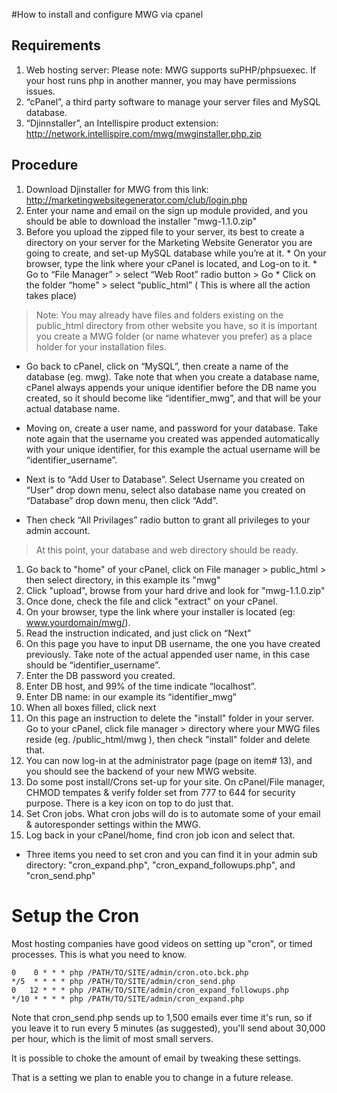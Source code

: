 #How to install and configure MWG via cpanel


## Requirements ##

  1. Web hosting server: Please note: MWG supports suPHP/phpsuexec. If your host runs php in another manner, you may have permissions issues.
  1. “cPanel”, a third party software to manage your server files and MySQL database.
  1. “Djinnstaller”, an Intellispire product extension: http://network.intellispire.com/mwg/mwginstaller.php.zip


## Procedure ##

  1. Download Djinstaller for MWG from this link: http://marketingwebsitegenerator.com/club/login.php
  1. Enter your name and email on the sign up module provided, and you should be able to download the installer "mwg-1.1.0.zip"
  1. Before you upload the zipped file to your server, its best to create a directory on your server for the Marketing Website Generator you are going to create, and set-up MySQL database while you’re at it.
    * On your browser, type the link where your cPanel is located, and Log-on to it.
    * Go to “File Manager” > select “Web Root” radio button > Go
    * Click on the folder “home” > select “public\_html” ( This is where all the action takes place)

> Note: You may already have files and folders existing on the public\_html directory from other website you have, so it is important you create a MWG folder (or name whatever you prefer) as a place holder for your installation files.

  * Go back to cPanel, click on “MySQL”, then create a name of the database (eg. mwg). Take note that when you create a database name, cPanel always appends your unique identifier before the DB name you created, so it should become like “identifier\_mwg”, and that will be your actual database name.

  * Moving on, create a user name, and password for your database. Take note again that the username you created was appended automatically with your unique identifier, for this example the actual username will be “identifier\_username”.

  * Next is to “Add User to Database”. Select Username you created on “User” drop down menu, select also database name you created on “Database” drop down menu, then click “Add”.

  * Then check “All Privilages” radio button to grant all privileges to your admin account.

> At this point, your database and web directory should be ready.

  1. Go back to "home" of your cPanel, click on File manager > public\_html > then select directory, in this example its "mwg"
  1. Click "upload", browse from your hard drive and look for "mwg-1.1.0.zip"
  1. Once done, check the file and click "extract" on your cPanel.
  1. On your browser, type the link where your installer is located (eg: www.yourdomain/mwg/).
  1. Read the instruction indicated, and just click on “Next"
  1. On this page you have to input DB username, the one you have created previously. Take note of the actual appended user name, in this case should be “identifier\_username”.
  1. Enter the DB password you created.
  1. Enter DB host, and 99% of the time indicate “localhost”.
  1. Enter DB name: in our example its “identifier\_mwg”
  1. When all boxes filled, click next
  1. On this page an instruction to delete the "install" folder in your server. Go to your cPanel, click file manager > directory where your MWG files reside (eg. /public\_html/mwg ), then check "install" folder and delete that.
  1. You can now log-in at the administrator page (page on item# 13), and you should see the backend of your new MWG website.
  1. Do some post install/Crons set-up for your site. On cPanel/File manager, CHMOD tempates & verify folder set from 777 to 644 for security purpose. There is a key icon on top to do just that.
  1. Set Cron jobs. What cron jobs will do is to automate some of your email & autoresponder settings within the MWG.
  1. Log back in your cPanel/home, find cron job icon and select that.

  * Three items you need to set cron and you can find it in your admin sub directory: "cron\_expand.php", "cron\_expand\_followups.php", and "cron\_send.php"


# Setup the Cron #
Most hosting companies have good videos on setting up "cron", or timed processes.
This is what you need to know.

```
0    0 * * * php /PATH/TO/SITE/admin/cron.oto.bck.php
*/5  * * * * php /PATH/TO/SITE/admin/cron_send.php
0   12 * * * php /PATH/TO/SITE/admin/cron_expand_followups.php
*/10 * * * * php /PATH/TO/SITE/admin/cron_expand.php
```

Note that cron\_send.php sends up to 1,500 emails ever time it's run, so if you
leave it to run every 5 minutes (as suggested), you'll send about 30,000 per hour,
which is the limit of most small servers.

It is possible to choke the amount of email by tweaking these settings.

That is a setting we plan to enable you to change in a future release.